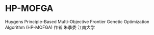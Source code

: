 # HP-MOFGA
Huygens Principle-Based Multi-Objective Frontier Genetic Optimization Algorithm (HP-MOFGA)
作者 朱季委 江南大学
